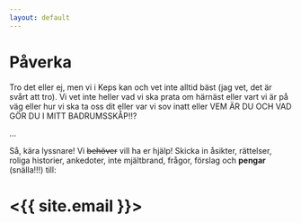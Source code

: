 ```yaml
---
layout: default
---
```


# Påverka

Tro det eller ej, men vi i Keps kan och vet inte alltid bäst (jag vet, det är svårt att tro). Vi vet inte heller vad vi ska prata om härnäst eller vart vi är på väg eller hur vi ska ta oss dit eller var vi sov inatt eller VEM ÄR DU OCH VAD GÖR DU I MITT BADRUMSSKÅP!!?

...

Så, kära lyssnare! Vi <strike>behöver</strike> vill ha er hjälp! Skicka in åsikter, rättelser, roliga historier, ankedoter, inte mjältbrand, frågor, förslag och **pengar** (snälla!!!) till:

# <{{ site.email }}>